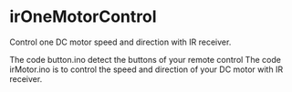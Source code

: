 # irOneMotorControl
Control one DC motor speed and direction with IR receiver.

The code button.ino detect the buttons of your remote control 
The code irMotor.ino is to control the speed and direction of your DC motor with IR receiver.
